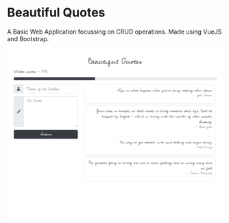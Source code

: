 # Beautiful Quotes

A Basic Web Application focussing on CRUD operations.
Made using VueJS and Bootstrap.

<img src="https://github.com/amlannandy/beautifulquotes/blob/master/src/assets/screenshot.png" alt="">
